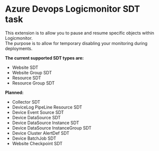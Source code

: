 # Azure Devops Logicmonitor SDT task

This extension is to allow you to pause and resume specific objects within Logicmonitor.  
The purpose is to allow for temporary disabling your monitoring during deployments.  

**The current supported SDT types are:**
- Website SDT
- Website Group SDT
- Resource SDT
- Resource Group SDT

**Planned:**
- Collector SDT
- DeviceLog PipeLine Resource SDT
- Device Event Source SDT
- Device DataSource SDT
- Device DataSource Instance SDT
- Device DataSource InstanceGroup SDT
- Device Cluster AlertDef SDT
- Device BatchJob SDT
- Website Checkpoint SDT